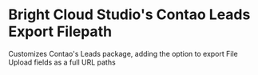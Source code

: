 # Bright Cloud Studio's Contao Leads Export Filepath
Customizes Contao's Leads package, adding the option to export File Upload fields as a full URL paths
